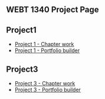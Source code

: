 ## WEBT 1340 Project Page

 <h2>Project1</h2> 
 <ul>
        <li><a href="project1/icons.ai">Project 1 - Chapter work</a></li>
        <li><a href="project1/portfoliobuilder.ai">Project 1 - Portfolio builder</a></li>
       
   
   
 </ul> 
 
 <h2>Project3</h2>
 <ul>
       <li><a href="project3/>stationary.ai">Project 3 - Chapter work</a></li>
       <li><a href="project3/>stationary.ai">Project 3 - Portfolio builder</a></li>


</ul>